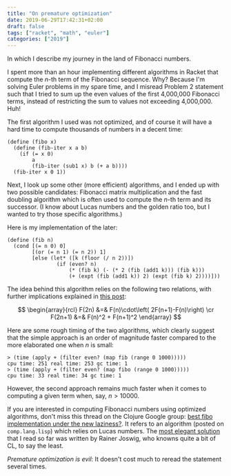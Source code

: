 ```yaml
---
title: "On premature optimization"
date: 2019-06-29T17:42:31+02:00
draft: false
tags: ["racket", "math", "euler"]
categories: ["2019"]
---
```


In which I describe my journey in the land of Fibonacci numbers.

I spent more than an hour implementing different algorithms in Racket that compute the $n$-th term of the Fibonacci sequence. Why? Because I'm solving Euler problems in my spare time, and I misread Problem 2 statement such that I tried to sum up the even values of the first 4,000,000 Fibonacci terms, instead of restricting the sum to values not exceeding 4,000,000. Huh!

The first algorithm I used was not optimized, and of course it will have a hard time to compute thousands of numbers in a decent time:

```racket
(define (fibo x)
  (define (fib-iter x a b)
    (if (= x 0)
        a
        (fib-iter (sub1 x) b (+ a b))))
  (fib-iter x 0 1))
```

Next, I look up some other (more efficient) algorithms, and I ended up with two possible candidates: Fibonacci matrix multiplication and the fast doubling algorithm which is often used to compute the $n$-th term and its successor. (I know about Lucas numbers and the golden ratio too, but I wanted to try those specific algorithms.)

Here is my implementation of the later:

```racket
(define (fib n)
  (cond [(= n 0) 0]
        [(or (= n 1) (= n 2)) 1]
        [else (let* ([k (floor (/ n 2))])
                (if (even? n)
                    (* (fib k) (- (* 2 (fib (add1 k))) (fib k)))
                    (+ (expt (fib (add1 k)) 2) (expt (fib k) 2))))]))
```

The idea behind this algorithm relies on the following two relations, with further implications explained in [this post](https://chunminchang.github.io/blog/post/calculating-fibonacci-numbers-by-fast-doubling):

$$
\begin{array}{rcl}
F(2n) &=& F(n)\cdot\left( 2F(n+1)-F(n)\right) \cr
F(2n+1) &=& F(n)^2 + F(n+1)^2
\end{array}
$$

Here are some rough timing of the two algorithms, which clearly suggest that the simple approach is an order of magnitude faster compared to the more elaborated one when $n$ is small:

```
> (time (apply + (filter even? (map fib (range 0 1000)))))
cpu time: 251 real time: 253 gc time: 1
> (time (apply + (filter even? (map fibo (range 0 1000)))))
cpu time: 33 real time: 34 gc time: 1
```

However, the second approach remains much faster when it comes to computing a given term when, say, $n>10000$.

If you are interested in computing Fibonacci numbers using optimized algorithms, don't miss this thread on the Clojure Google group: [best fibo implementation under the new laziness?](https://groups.google.com/forum/#!topic/clojure/V6EvGg2rXhs). It refers to an algorithm (posted on `comp.lang.lisp`) which relies on Lucas numbers. The [most elegant solution](https://stackoverflow.com/a/628014) that I read so far was written by Rainer Joswig, who knowns quite a bit of CL, to say the least.

*Premature optimization is evil*: It doesn't cost much to reread the statement several times.
